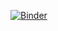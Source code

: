 [![Binder](https://mybinder.org/badge_logo.svg)](https://mybinder.org/v2/gh/annelise-waling/SMB-ARs/HEAD)

